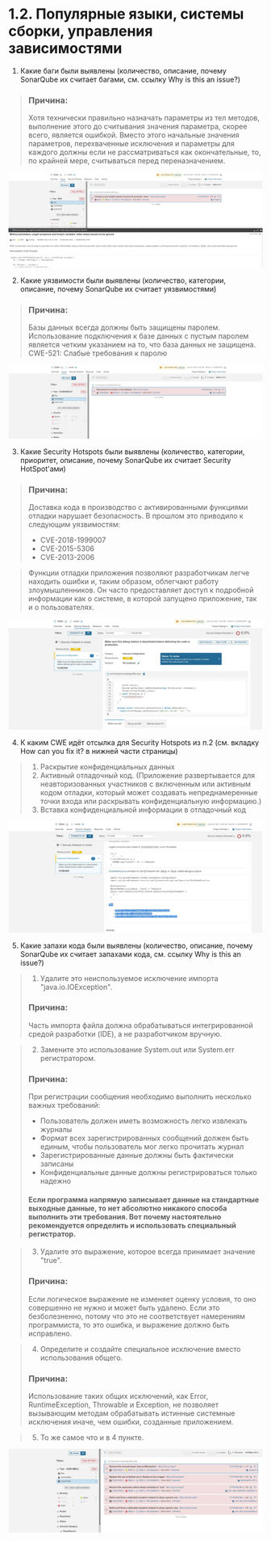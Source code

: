 # 1.2. Популярные языки, системы сборки, управления зависимостями

1. Какие баги были выявлены (количество, описание, почему SonarQube их считает багами, см. ссылку Why is this an issue?)

> ### Причина:
> Хотя технически правильно назначать параметры из тел методов, выполнение этого до считывания значения параметра, скорее всего, является ошибкой. Вместо этого начальные значения параметров, перехваченные исключения и параметры для каждого должны если не рассматриваться как окончательные, то, по крайней мере, считываться перед переназначением.

![](pic/bug.jpg)

2. Какие уязвимости были выявлены (количество, категории, описание, почему SonarQube их считает уязвимостями)

> ### Причина:
> Базы данных всегда должны быть защищены паролем. Использование подключения к базе данных с пустым паролем является четким указанием на то, что база данных не защищена.
> CWE-521: Слабые требования к паролю

![](pic/vulnerability.jpg)

3. Какие Security Hotspots были выявлены (количество, категории, приоритет, описание, почему SonarQube их считает Security HotSpot'ами)

> ### Причина:
> Доставка кода в производство с активированными функциями отладки нарушает безопасность. В прошлом это приводило к следующим уязвимостям:
> - CVE-2018-1999007
> - CVE-2015-5306
> - CVE-2013-2006

> Функции отладки приложения позволяют разработчикам легче находить ошибки и, таким образом, облегчают работу злоумышленников. Он часто предоставляет доступ к подробной информации как о системе, в которой запущено приложение, так и о пользователях.

![](pic/Hotspot.jpg)

4. К каким CWE идёт отсылка для Security Hotspots из п.2 (см. вкладку How can you fix it? в нижней части страницы)

> 1. Раскрытие конфиденциальных данных
> 2. Активный отладочный код. (Приложение развертывается для неавторизованных участников с включенным или активным кодом отладки, который может создавать непреднамеренные точки входа или раскрывать конфиденциальную информацию.)
> 3. Вставка конфиденциальной информации в отладочный код

![](pic/CWE.jpg)

5. Какие запахи кода были выявлены (количество, описание, почему SonarQube их считает запахами кода, см. ссылку Why is this an issue?)

> 1. Удалите это неиспользуемое исключение импорта "java.io.IOException".
>### Причина: 
> Часть импорта файла должна обрабатываться интегрированной средой разработки (IDE), а не разработчиком вручную.

> 2. Замените это использование System.out или System.err регистратором.
>### Причина:  
> При регистрации сообщения необходимо выполнить несколько важных требований:
> - Пользователь должен иметь возможность легко извлекать журналы
> - Формат всех зарегистрированных сообщений должен быть единым, чтобы пользователь мог легко прочитать журнал
> - Зарегистрированные данные должны быть фактически записаны
> - Конфиденциальные данные должны регистрироваться только надежно
> #### Если программа напрямую записывает данные на стандартные выходные данные, то нет абсолютно никакого способа выполнить эти требования. Вот почему настоятельно рекомендуется определить и использовать специальный регистратор.

> 3. Удалите это выражение, которое всегда принимает значение "true".
>### Причина:
> Если логическое выражение не изменяет оценку условия, то оно совершенно не нужно и может быть удалено. Если это безболезненно, потому что это не соответствует намерениям программиста, то это ошибка, и выражение должно быть исправлено.

> 4. Определите и создайте специальное исключение вместо использования общего.
>### Причина:
> Использование таких общих исключений, как Error, RuntimeException, Throwable и Exception, не позволяет вызывающим методам обрабатывать истинные системные исключения иначе, чем ошибки, созданные приложением.

> 5. То же самое что и в 4 пункте.


![](pic/CodeSmells.jpg)